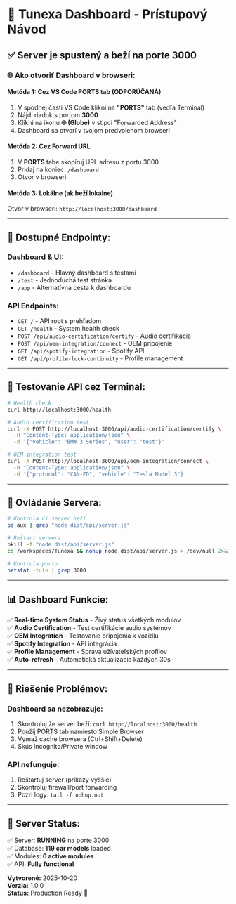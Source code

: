 # 🎵 Tunexa Dashboard - Prístupový Návod

## ✅ Server je spustený a beží na porte 3000

### 🌐 Ako otvoriť Dashboard v browseri:

#### **Metóda 1: Cez VS Code PORTS tab (ODPORÚČANÁ)**
1. V spodnej časti VS Code klikni na **"PORTS"** tab (vedľa Terminal)
2. Nájdi riadok s portom **3000**
3. Klikni na ikonu **🌐 (Globe)** v stĺpci "Forwarded Address"
4. Dashboard sa otvorí v tvojom predvolenom browseri

#### **Metóda 2: Cez Forward URL**
1. V **PORTS** tabe skopíruj URL adresu z portu 3000
2. Pridaj na koniec: `/dashboard`
3. Otvor v browseri

#### **Metóda 3: Lokálne (ak beží lokálne)**
Otvor v browseri: `http://localhost:3000/dashboard`

---

## 📡 Dostupné Endpointy:

### **Dashboard & UI:**
- `/dashboard` - Hlavný dashboard s testami
- `/test` - Jednoduchá test stránka
- `/app` - Alternatívna cesta k dashboardu

### **API Endpoints:**
- `GET /` - API root s prehľadom
- `GET /health` - System health check
- `POST /api/audio-certification/certify` - Audio certifikácia
- `POST /api/oem-integration/connect` - OEM pripojenie
- `GET /api/spotify-integration` - Spotify API
- `GET /api/profile-lock-continuity` - Profile management

---

## 🧪 Testovanie API cez Terminal:

```bash
# Health check
curl http://localhost:3000/health

# Audio certification test
curl -X POST http://localhost:3000/api/audio-certification/certify \
  -H "Content-Type: application/json" \
  -d '{"vehicle": "BMW 3 Series", "user": "test"}'

# OEM integration test
curl -X POST http://localhost:3000/api/oem-integration/connect \
  -H "Content-Type: application/json" \
  -d '{"protocol": "CAN-FD", "vehicle": "Tesla Model 3"}'
```

---

## 🔧 Ovládanie Servera:

```bash
# Kontrola či server beží
ps aux | grep "node dist/api/server.js"

# Reštart servera
pkill -f "node dist/api/server.js"
cd /workspaces/Tunexa && nohup node dist/api/server.js > /dev/null 2>&1 &

# Kontrola portu
netstat -tuln | grep 3000
```

---

## 📊 Dashboard Funkcie:

✅ **Real-time System Status** - Živý status všetkých modulov  
✅ **Audio Certification** - Test certifikácie audio systémov  
✅ **OEM Integration** - Testovanie pripojenia k vozidlu  
✅ **Spotify Integration** - API integrácia  
✅ **Profile Management** - Správa užívateľských profilov  
✅ **Auto-refresh** - Automatická aktualizácia každých 30s  

---

## 🚨 Riešenie Problémov:

### Dashboard sa nezobrazuje:
1. Skontroluj že server beží: `curl http://localhost:3000/health`
2. Použij PORTS tab namiesto Simple Browser
3. Vymaž cache browsera (Ctrl+Shift+Delete)
4. Skús Incognito/Private window

### API nefunguje:
1. Reštartuj server (príkazy vyššie)
2. Skontroluj firewall/port forwarding
3. Pozri logy: `tail -f nohup.out`

---

## 🎯 Server Status:

✅ Server: **RUNNING** na porte 3000  
✅ Database: **119 car models** loaded  
✅ Modules: **6 active modules**  
✅ API: **Fully functional**  

**Vytvorené:** 2025-10-20  
**Verzia:** 1.0.0  
**Status:** Production Ready 🚀

